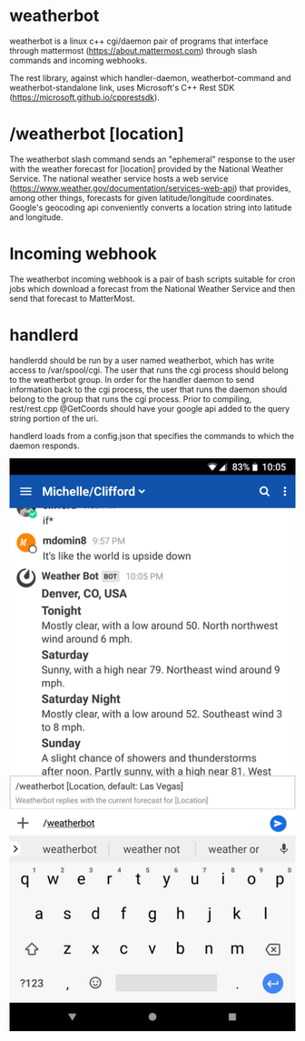 # weatherbot

weatherbot is a linux c++ cgi/daemon pair of programs that interface through mattermost (https://about.mattermost.com) through slash commands and incoming webhooks.

The rest library, against which handler-daemon, weatherbot-command and weatherbot-standalone link, uses Microsoft's C++ Rest SDK (https://microsoft.github.io/cpprestsdk).

# /weatherbot [location]
The weatherbot slash command sends an "ephemeral" response to the user with the weather forecast for [location] provided by the National Weather Service.
The national weather service hosts a web service (https://www.weather.gov/documentation/services-web-api) that provides, among other things, forecasts for given latitude/longitude coordinates.
Google's geocoding api conveniently converts a location string into latitude and longitude.

# Incoming webhook
The weatherbot incoming webhook is a pair of bash scripts suitable for cron jobs which download a forecast from the National Weather Service and then send that forecast to MatterMost.

# handlerd
handlerdd should be run by a user named weatherbot, which has write access to /var/spool/cgi. The user that runs the cgi process should belong to the weatherbot group. In order for the handler daemon to send information back to the cgi process, the user that runs the daemon should belong to the group that runs the cgi process. Prior to compiling, rest/rest.cpp @GetCoords should have your google api added to the query string portion of the uri. 

handlerd loads from a config.json that specifies the commands to which the daemon responds.

<img src="https://github.com/cburn11/weatherbot/raw/master/Screenshot_20180601-220531.png">


